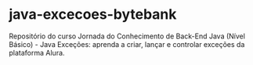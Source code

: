 # java-excecoes-bytebank
Repositório do curso Jornada do Conhecimento de Back-End Java (Nível Básico) - Java Exceções: aprenda a criar, lançar e controlar exceções da plataforma Alura.
